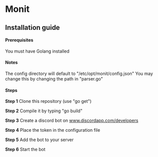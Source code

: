 # Monit

## Installation guide

#### Prerequisites
You must have Golang installed

#### Notes
The config directory will default to "/etc/opt/monit/config.json" You may change this by changing the path in "parser.go"

#### Steps

<b>Step 1</b>
Clone this repository (use "go get")

<b>Step 2</b>
Compile it by typing "go build"

<b>Step 3</b>
Create a discord bot on www.discordapp.com/developers

<b>Step 4</b>
Place the token in the configuration file

<b>Step 5</b>
Add the bot to your server

<b>Step 6</b>
Start the bot

